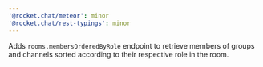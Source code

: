 ```yaml
---
'@rocket.chat/meteor': minor
'@rocket.chat/rest-typings': minor
---
```


Adds `rooms.membersOrderedByRole` endpoint to retrieve members of groups and channels sorted according to their respective role in the room.
